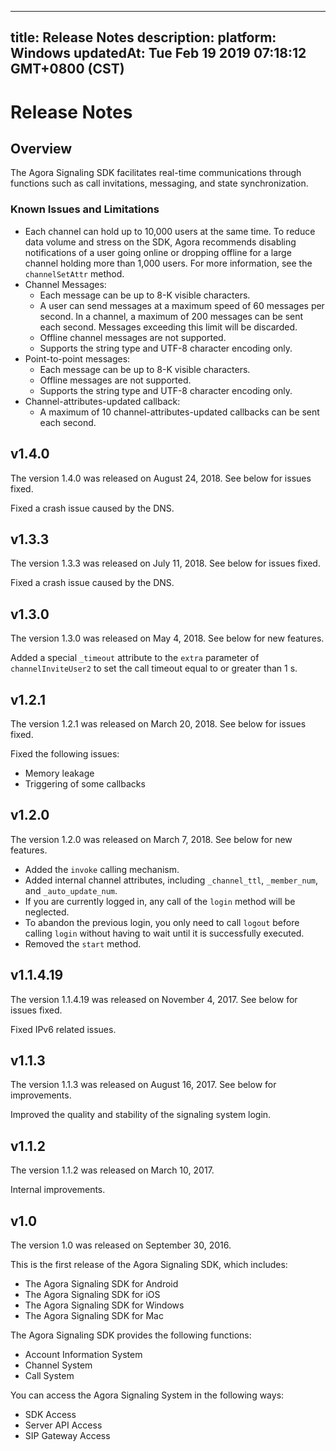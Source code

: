
---
title: Release Notes
description: 
platform: Windows
updatedAt: Tue Feb 19 2019 07:18:12 GMT+0800 (CST)
---
# Release Notes
## Overview

The Agora Signaling SDK facilitates real-time communications through functions such as call invitations, messaging, and state synchronization.

### Known Issues and Limitations

-   Each channel can hold up to 10,000 users at the same time. To reduce data volume and stress on the SDK, Agora recommends disabling notifications of a user going online or dropping offline for a large channel holding more than 1,000 users. For more information, see the `channelSetAttr` method. 
-   Channel Messages:
    -   Each message can be up to 8-K visible characters.
    -   A user can send messages at a maximum speed of 60 messages per second. In a channel, a maximum of 200 messages can be sent each second. Messages exceeding this limit will be discarded. 
    -   Offline channel messages are not supported.
    -   Supports the string type and UTF-8 character encoding only.
-   Point-to-point messages:
    -   Each message can be up to 8-K visible characters.
    -   Offline messages are not supported.
    -   Supports the string type and UTF-8 character encoding only.
-   Channel-attributes-updated callback:
    -   A maximum of 10 channel-attributes-updated callbacks can be sent each second.

## v1.4.0

The version 1.4.0 was released on August 24, 2018. See below for issues fixed.

Fixed a crash issue caused by the DNS.

## v1.3.3

The version 1.3.3 was released on July 11, 2018. See below for issues fixed.

Fixed a crash issue caused by the DNS.

## v1.3.0 

The version 1.3.0 was released on May 4, 2018. See below for new features.

Added a special <code>_timeout</code> attribute to the `extra` parameter of <code>channelInviteUser2</code> to set the call timeout equal to or greater than 1 s.


## v1.2.1

The version 1.2.1 was released on March 20, 2018. See below for issues fixed.

Fixed the following issues:

-   Memory leakage
-   Triggering of some callbacks


## v1.2.0 

The version 1.2.0 was released on March 7, 2018. See below for new features.

-   Added the <code>invoke</code> calling mechanism.
-   Added internal channel attributes, including `_channel_ttl`, `_member_num`, and `_auto_update_num`.
-   If you are currently logged in, any call of the <code>login</code> method will be neglected.
-   To abandon the previous login, you only need to call <code>logout</code> before calling <code>login</code> without having to wait until it is successfully executed.
-   Removed the <code>start</code> method.


## v1.1.4.19

The version 1.1.4.19 was released on November 4, 2017. See below for issues fixed.

Fixed IPv6 related issues.

## v1.1.3

The version 1.1.3 was released on August 16, 2017. See below for improvements.

Improved the quality and stability of the signaling system login.

## v1.1.2

The version 1.1.2  was released on March 10, 2017.

Internal improvements.

## v1.0

The version 1.0 was released on September 30, 2016.

This is the first release of the Agora Signaling SDK, which includes:

-   The Agora Signaling SDK for Android
-   The Agora Signaling SDK for iOS
-   The Agora Signaling SDK for Windows
-   The Agora Signaling SDK for Mac


The Agora Signaling SDK provides the following functions:

-   Account Information System
-   Channel System
-   Call System


You can access the Agora Signaling System in the following ways:

-   SDK Access
-   Server API Access
-   SIP Gateway Access




